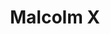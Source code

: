 ---
pid: MX226
title: Malcolm X
location_transcription: 52nd Larchwood
zipcode: '19139'
outside_phl: 
neighborhood: Walnut Hill
age: '36'
age_range: 30-39
instagram: 
image_file_name: MX_226.jpg
proposal_transcription: A Malcolm X Monument w/ Historical marker
topic: African Americans,Figure,History
topic_summary: 0, 0, 0
type: Sculpture Statue,Historical Marker
keywords_other: 
credit: Raushanna Thompson
image_labels: 
twitter: 
facebook: 
permalink: "/monuments/mx226/"
layout: item-page
---